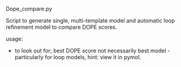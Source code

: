 
Dope_compare.py 

Script to generate single, multi-template model and automatic loop refinement model to compare DOPE scores.

usage: 







* to look out for; best DOPE score not necessarily best model - particularly for loop models, hint: view it in pymol.
